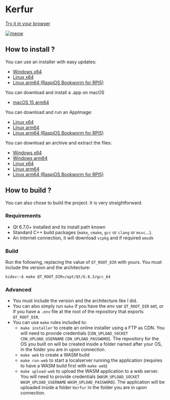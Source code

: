 # Kerfur  
[Try it in your browser](https://demo.kidev.org/Kerfur)

[![meow](assets/kerfur.gif)](https://demo.kidev.org/Kerfur)  

## How to install ?
You can use an installer with easy updates:
- [Windows x64](https://github.com/Kidev/Kerfur/releases/latest/download/KerfurInstaller-Windows-x64.exe)  
- [Linux x64](https://github.com/Kidev/Kerfur/releases/latest/download/KerfurInstaller-Linux-x64)  
- [Linux arm64 (RaspiOS Bookworm for RPI5)](https://github.com/Kidev/Kerfur/releases/latest/download/KerfurInstaller-Linux-arm64-rpi)  

You can download and install a .app on macOS
- [macOS 15 arm64](https://github.com/Kidev/Kerfur/releases/latest/download/Kerfur-macos-15-arm64.tar.gz)  

You can download and run an AppImage:
- [Linux x64](https://github.com/Kidev/Kerfur/releases/latest/download/Kerfur-linux-x64.AppImage)  
- [Linux arm64](https://github.com/Kidev/Kerfur/releases/latest/download/Kerfur-linux-arm64.AppImage)  
- [Linux arm64 (RaspiOS Bookworm for RPI5)](https://github.com/Kidev/Kerfur/releases/latest/download/Kerfur-bookworm-arm64-rpi.AppImage)  

You can download an archive and extract the files:
- [Windows x64](https://github.com/Kidev/Kerfur/releases/latest/download/Kerfur-windows-x64.zip)  
- [Windows arm64](https://github.com/Kidev/Kerfur/releases/latest/download/Kerfur-windows-arm64.zip)  
- [Linux x64](https://github.com/Kidev/Kerfur/releases/latest/download/Kerfur-linux-x64.tar.gz)  
- [Linux arm64](https://github.com/Kidev/Kerfur/releases/latest/download/Kerfur-linux-arm64.tar.gz)  
- [Linux arm64 (RaspiOS Bookworm for RPI5)](https://github.com/Kidev/Kerfur/releases/latest/download/Kerfur-bookworm-arm64-rpi.tar.gz)  

## How to build ?
You can also chose to build the project. It is very straightforward.  

### Requirements
- Qt 6.7.0+ installed and its install path known  
- Standard C++ build packages (`make`, `cmake`, `gcc` or `clang` or `msvc`...).  
- An internet connection, it will download `vcpkg` and if required `emsdk`

### Build
Run the following, replacing the value of `QT_ROOT_DIR` with yours.  You must include the version and the architecture:  
```console
kidev:~$ make QT_ROOT_DIR=/opt/Qt/6.8.3/gcc_64
````

### Advanced
- You must include the version and the architecture like I did.  
- You can also simply run `make` if you have the env var `QT_ROOT_DIR` set, or if you have a `.env` file at the root of the repository that exports `QT_ROOT_DIR`.  
- You can use `make` rules included to:  
    - `make installer` to create an online installer using a FTP as CDN. You will need to provide credentials (`CDN_UPLOAD_SOCKET` `CDN_UPLOAD_USERNAME` `CDN_UPLOAD_PASSWORD`). The repository for the OS you built on will be created inside a folder named after your OS, in the folder you are in upon connection.  
    - `make web` to create a WASM build  
    - `make run-web` to start a localserver running the application (requires to have a WASM build first with `make web`)  
    - `make upload-web` to upload the WASM application to a web server.  You will need to provide credentials (`WASM_UPLOAD_SOCKET` `WASM_UPLOAD_USERNAME` `WASM_UPLOAD_PASSWORD`). The application will be uploaded inside a folder `Kerfur` in the folder you are in upon connection.  
